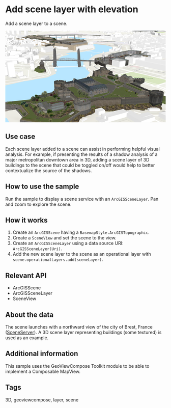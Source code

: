 # Add scene layer with elevation

Add a scene layer to a scene.

![Image of scene layer](add-scene-layer-with-elevation.png)

## Use case

Each scene layer added to a scene can assist in performing helpful visual analysis. For example, if presenting the results of a shadow analysis of a major metropolitan downtown area in 3D, adding a scene layer of 3D buildings to the scene that could be toggled on/off would help to better contextualize the source of the shadows.

## How to use the sample

Run the sample to display a scene service with an `ArcGISSceneLayer`. Pan and zoom to explore the scene.

## How it works

1. Create an `ArcGISScene` having a `BasemapStyle.ArcGISTopographic`.
2. Create a `SceneView` and set the scene to the view.
3. Create an `ArcGISSceneLayer` using a data source URI: `ArcGISSceneLayer(Uri)`.
4. Add the new scene layer to the scene as an operational layer with `scene.operationalLayers.add(sceneLayer)`.

## Relevant API

* ArcGISScene
* ArcGISSceneLayer
* SceneView

## About the data

The scene launches with a northward view of the city of Brest, France ([SceneServer](https://tiles.arcgis.com/tiles/P3ePLMYs2RVChkJx/arcgis/rest/services/Buildings_Brest/SceneServer)). A 3D scene layer representing buildings (some textured) is used as an example.

## Additional information

This sample uses the GeoViewCompose Toolkit module to be able to implement a Composable MapView.

## Tags

3D, geoviewcompose, layer, scene
